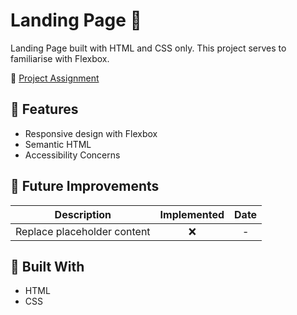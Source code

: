 # Landing Page 🦅

Landing Page built with HTML and CSS only. This project serves to familiarise with Flexbox.

📜 [Project Assignment](https://www.theodinproject.com/lessons/foundations-landing-page)

## 📱 Features

- Responsive design with Flexbox
- Semantic HTML
- Accessibility Concerns

## 🦉 Future Improvements
| Description | Implemented | Date |
| --- | :---: | :---: |
| Replace placeholder content | ❌ | - |

## 🔩 Built With

- HTML
- CSS
